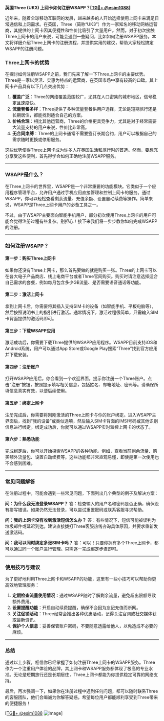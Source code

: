 **英国Three (UK3) 上网卡如何注册WSAPP？[[TG💪+ @esim1088](https://t.me/s/esim1088)]**

近年来，随着全球移动互联网的发展，越来越多的人开始选择使用上网卡来满足日常通信和上网需求。在英国，Three（简称“UK3”）作为一家知名的移动网络运营商，其提供的上网卡因其便捷性和性价比吸引了大量用户。然而，对于初次接触Three上网卡的用户来说，可能会遇到一些疑问，比如如何注册WSAPP服务。本文将详细介绍Three上网卡的注册流程，并提供实用的建议，帮助大家轻松搞定WSAPP的注册问题。

### Three上网卡的优势

在探讨如何注册WSAPP之前，我们先来了解一下Three上网卡的主要优势。Three是一家以灵活、实惠为特点的运营商，在英国市场中享有较高的口碑。其上网卡产品具有以下几点突出优势：

1. **覆盖广泛**：Three的网络覆盖范围较广，尤其在人口密集的城市地区，信号稳定且速度快。
2. **流量套餐多样**：Three提供了多种流量套餐供用户选择，无论是短期旅行还是长期居住，都能找到适合自己的方案。
3. **价格合理**：相比其他运营商，Three的价格更具竞争力，尤其是对于经常需要大流量支持的用户来说，性价比非常高。
4. **无合同束缚**：Three的上网卡通常不需要签订长期合约，用户可以根据自己的需求随时更换或停用服务。

这些优势使得Three上网卡成为许多人在英国生活和旅行时的首选。然而，要想充分享受这些便利，首先得学会如何正确地注册WSAPP服务。

---

### WSAPP是什么？

在Three上网卡的世界里，WSAPP是一个非常重要的功能模块。它类似于一个应用程序管理平台，允许用户通过手机应用直接管理和控制上网卡的服务。通过WSAPP，你可以轻松查看剩余流量、充值余额、设置自动续费等操作。简单来说，WSAPP是Three上网卡用户的必备工具之一。

不过，由于WSAPP主要面向智能手机用户，部分初次使用Three上网卡的用户可能会觉得注册过程有些复杂。别担心！接下来我们将一步步教你如何完成WSAPP的注册。

---

### 如何注册WSAPP？

#### 第一步：购买Three上网卡
如果你还没有Three上网卡，那么首先要做的就是购买一张。Three的上网卡可以在各大电子产品商店、线上电商平台或者Three官网购买。购买时请注意选择适合自己需求的套餐，例如每月包含多少GB流量、是否需要语音通话等功能。

#### 第二步：激活上网卡
拿到上网卡后，你需要将其插入支持SIM卡的设备（如智能手机、平板电脑等），然后按照说明书上的指引进行激活。通常情况下，激活过程很简单，只需输入SIM卡背面提供的激活码即可。

#### 第三步：下载WSAPP应用
激活成功后，你需要下载Three提供的WSAPP应用程序。WSAPP目前支持iOS和Android系统，用户可以通过App Store或Google Play搜索“Three”找到官方应用并下载安装。

#### 第四步：注册账户
打开WSAPP应用后，你会看到一个欢迎界面，提示你注册一个Three账户。点击“注册”按钮，按照提示填写相关信息，包括姓名、邮箱地址、密码等。请确保所填信息真实有效，以便后续使用。

#### 第五步：绑定上网卡
注册完成后，你需要将刚刚激活的Three上网卡与你的账户绑定。进入WSAPP主界面后，找到“我的设备”或类似选项，然后输入SIM卡背面的IMSI号码或其他识别信息进行绑定。绑定成功后，你就可以通过WSAPP实时监控上网卡的状态了。

#### 第六步：熟悉功能
完成绑定后，你可以开始探索WSAPP的各种功能。例如，查看当前剩余流量、购买额外流量包、设置自动续费等。这些功能都非常直观易懂，即使是第一次使用也不会感到困难。

---

### 常见问题解答

在注册过程中，可能会遇到一些常见问题，下面列出几个典型的例子及解决方案：

**问：为什么我无法登录WSAPP？**
答：检查输入的用户名和密码是否正确，确保没有拼写错误。如果仍然无法登录，可以尝试重置密码或联系客服寻求帮助。

**问：我的上网卡没有收到激活短信怎么办？**
答：有些情况下，短信可能被误判为垃圾邮件或延迟到达。建议直接拨打Three客服热线咨询具体原因，并要求重新发送激活码。

**问：我可以同时绑定多张SIM卡吗？**
答：可以！只要你拥有多个Three上网卡，都可以通过同一个账户进行管理。只需逐一完成绑定步骤即可。

---

### 使用技巧与建议

为了更好地利用Three上网卡和WSAPP的功能，这里有一些小技巧可以帮助你更高效地管理服务：

1. **定期检查流量使用情况**：通过WSAPP随时了解剩余流量，避免超出限额导致额外费用。
2. **设置提醒功能**：开启自动续费提醒，确保不会因为忘记充值而断网。
3. **关注促销活动**：Three经常会推出各种优惠活动，记得关注官网或社交媒体获取最新资讯。
4. **保护个人信息**：妥善保管账户密码，不要随意透露给他人，以免造成不必要的麻烦。

---

### 总结

通过以上步骤，相信你已经掌握了如何注册Three上网卡的WSAPP服务。Three作为一个注重用户体验的品牌，其上网卡和WSAPP服务都体现了极高的专业水准。无论是短期旅行还是长期居住，Three上网卡都能为你提供稳定可靠的网络支持。

最后，再次强调一下，如果你在注册过程中遇到任何问题，都可以随时联系Three的客服团队，他们会竭诚为你解答疑惑。希望每位用户都能顺利享受到Three带来的便捷服务！

[[TG💪+ @esim1088](https://t.me/s/esim1088) ![Image](https://i.postimg.cc/4NQfJmqS/Snipaste-2025-05-13-00-14-12.png)]